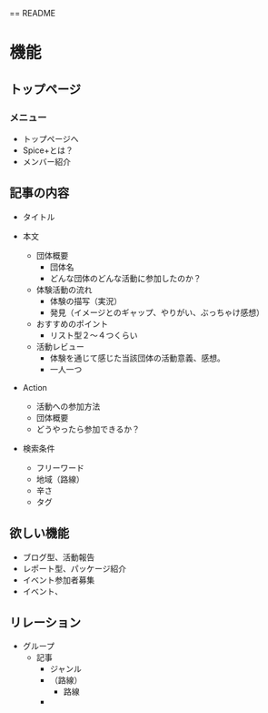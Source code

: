 == README

# 機能

## トップページ

### メニュー

- トップページへ
- Spice+とは？
- メンバー紹介


## 記事の内容
- タイトル
- 本文
  - 団体概要
    - 団体名
    - どんな団体のどんな活動に参加したのか？
  - 体験活動の流れ
    - 体験の描写（実況）
    - 発見（イメージとのギャップ、やりがい、ぶっちゃけ感想）
  - おすすめのポイント
    - リスト型２〜４つくらい
  - 活動レビュー
    - 体験を通じて感じた当該団体の活動意義、感想。
    - 一人一つ
- Action
  - 活動への参加方法
  - 団体概要
  - どうやったら参加できるか？

- 検索条件
  - フリーワード
  - 地域（路線）
  - 辛さ
  - タグ


## 欲しい機能

- ブログ型、活動報告
- レポート型、パッケージ紹介
- イベント参加者募集
- イベント、


## リレーション
- グループ
  - 記事
    - ジャンル
    - （路線）
      - 路線
    - 
